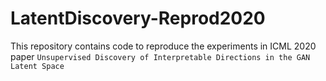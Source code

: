 # LatentDiscovery-Reprod2020
This repository contains code to reproduce the experiments in ICML 2020 paper `Unsupervised Discovery of Interpretable Directions in the GAN Latent Space`
